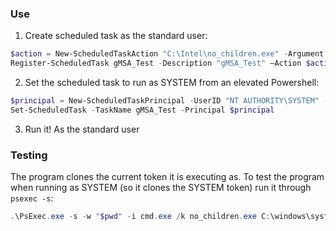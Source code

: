 ### Use

1. Create scheduled task as the standard user:

```powershell
$action = New-ScheduledTaskAction "C:\Intel\no_children.exe" -Argument '"C:\WINDOWS\regedit.exe"'
Register-ScheduledTask gMSA_Test -Description "gMSA_Test" –Action $action
```

2. Set the scheduled task to run as SYSTEM from an elevated Powershell:

```powershell
$principal = New-ScheduledTaskPrincipal -UserID "NT AUTHORITY\SYSTEM" -LogonType Password -RunLevel Highest
Set-ScheduledTask -TaskName gMSA_Test -Principal $principal
```

3. Run it! As the standard user

### Testing

The program clones the current token it is executing as. To test the program when running as SYSTEM (so it clones the SYSTEM token)
run it through `psexec -s`:

```powershell
.\PsExec.exe -s -w "$pwd" -i cmd.exe /k no_children.exe C:\windows\system32\cmd.exe
```

